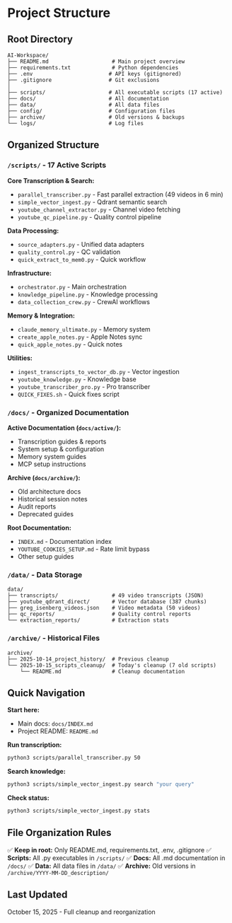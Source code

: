 # Project Structure

## Root Directory
```
AI-Workspace/
├── README.md                    # Main project overview
├── requirements.txt             # Python dependencies
├── .env                        # API keys (gitignored)
├── .gitignore                  # Git exclusions
│
├── scripts/                    # All executable scripts (17 active)
├── docs/                       # All documentation
├── data/                       # All data files
├── config/                     # Configuration files
├── archive/                    # Old versions & backups
└── logs/                       # Log files
```

## Organized Structure

### `/scripts/` - 17 Active Scripts
**Core Transcription & Search:**
- `parallel_transcriber.py` - Fast parallel extraction (49 videos in 6 min)
- `simple_vector_ingest.py` - Qdrant semantic search
- `youtube_channel_extractor.py` - Channel video fetching
- `youtube_qc_pipeline.py` - Quality control pipeline

**Data Processing:**
- `source_adapters.py` - Unified data adapters
- `quality_control.py` - QC validation
- `quick_extract_to_mem0.py` - Quick workflow

**Infrastructure:**
- `orchestrator.py` - Main orchestration
- `knowledge_pipeline.py` - Knowledge processing
- `data_collection_crew.py` - CrewAI workflows

**Memory & Integration:**
- `claude_memory_ultimate.py` - Memory system
- `create_apple_notes.py` - Apple Notes sync
- `quick_apple_notes.py` - Quick notes

**Utilities:**
- `ingest_transcripts_to_vector_db.py` - Vector ingestion
- `youtube_knowledge.py` - Knowledge base
- `youtube_transcriber_pro.py` - Pro transcriber
- `QUICK_FIXES.sh` - Quick fixes script

### `/docs/` - Organized Documentation

**Active Documentation (`docs/active/`):**
- Transcription guides & reports
- System setup & configuration
- Memory system guides
- MCP setup instructions

**Archive (`docs/archive/`):**
- Old architecture docs
- Historical session notes
- Audit reports
- Deprecated guides

**Root Documentation:**
- `INDEX.md` - Documentation index
- `YOUTUBE_COOKIES_SETUP.md` - Rate limit bypass
- Other setup guides

### `/data/` - Data Storage
```
data/
├── transcripts/                 # 49 video transcripts (JSON)
├── youtube_qdrant_direct/       # Vector database (387 chunks)
├── greg_isenberg_videos.json    # Video metadata (50 videos)
├── qc_reports/                  # Quality control reports
└── extraction_reports/          # Extraction stats
```

### `/archive/` - Historical Files
```
archive/
├── 2025-10-14_project_history/  # Previous cleanup
└── 2025-10-15_scripts_cleanup/  # Today's cleanup (7 old scripts)
    └── README.md                # Cleanup documentation
```

## Quick Navigation

**Start here:**
- Main docs: `docs/INDEX.md`
- Project README: `README.md`

**Run transcription:**
```bash
python3 scripts/parallel_transcriber.py 50
```

**Search knowledge:**
```bash
python3 scripts/simple_vector_ingest.py search "your query"
```

**Check status:**
```bash
python3 scripts/simple_vector_ingest.py stats
```

## File Organization Rules

✅ **Keep in root:** Only README.md, requirements.txt, .env, .gitignore
✅ **Scripts:** All .py executables in `/scripts/`
✅ **Docs:** All .md documentation in `/docs/`
✅ **Data:** All data files in `/data/`
✅ **Archive:** Old versions in `/archive/YYYY-MM-DD_description/`

## Last Updated
October 15, 2025 - Full cleanup and reorganization
